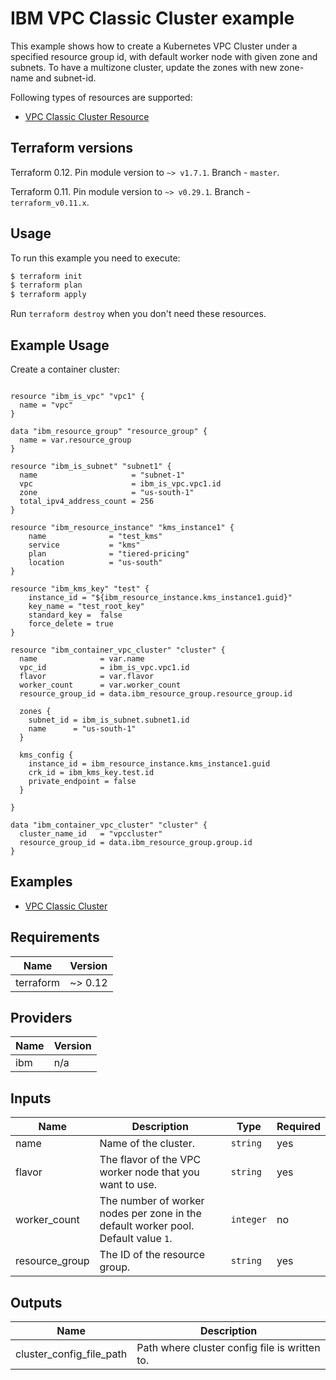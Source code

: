 # IBM VPC Classic Cluster example

This example shows how to create a Kubernetes VPC Cluster under a specified resource group id, with default worker node with given zone and subnets. To have a multizone cluster, update the zones with new zone-name and subnet-id. 

Following types of resources are supported:

* [ VPC Classic Cluster Resource](https://cloud.ibm.com/docs/terraform?topic=terraform-container-resources#vpc-cluster)


## Terraform versions

Terraform 0.12. Pin module version to `~> v1.7.1`. Branch - `master`.

Terraform 0.11. Pin module version to `~> v0.29.1`. Branch - `terraform_v0.11.x`.

## Usage

To run this example you need to execute:

```bash
$ terraform init
$ terraform plan
$ terraform apply
```

Run `terraform destroy` when you don't need these resources.

## Example Usage

Create a container cluster:

```hcl

resource "ibm_is_vpc" "vpc1" {
  name = "vpc"
}

data "ibm_resource_group" "resource_group" {
  name = var.resource_group
}

resource "ibm_is_subnet" "subnet1" {
  name                     = "subnet-1"
  vpc                      = ibm_is_vpc.vpc1.id
  zone                     = "us-south-1"
  total_ipv4_address_count = 256
}

resource "ibm_resource_instance" "kms_instance1" {
    name              = "test_kms"
    service           = "kms"
    plan              = "tiered-pricing"
    location          = "us-south"
}
  
resource "ibm_kms_key" "test" {
    instance_id = "${ibm_resource_instance.kms_instance1.guid}"
    key_name = "test_root_key"
    standard_key =  false
    force_delete = true
}

resource "ibm_container_vpc_cluster" "cluster" {
  name              = var.name
  vpc_id            = ibm_is_vpc.vpc1.id
  flavor            = var.flavor
  worker_count      = var.worker_count
  resource_group_id = data.ibm_resource_group.resource_group.id

  zones {
    subnet_id = ibm_is_subnet.subnet1.id
    name      = "us-south-1"
  }

  kms_config {
    instance_id = ibm_resource_instance.kms_instance1.guid
    crk_id = ibm_kms_key.test.id
    private_endpoint = false
  }

}
```

```hcl
data "ibm_container_vpc_cluster" "cluster" {
  cluster_name_id   = "vpccluster"
  resource_group_id = data.ibm_resource_group.group.id
}
```

## Examples

* [ VPC Classic Cluster  ](https://github.com/umarali-nagoor/terraform-provider-ibm/tree/v12_iks_openshift_example_update/examples/ibm-cluster/vpc-classic-cluster)

<!-- BEGINNING OF PRE-COMMIT-TERRAFORM DOCS HOOK -->
## Requirements

| Name | Version |
|------|---------|
| terraform | ~> 0.12 |

## Providers

| Name | Version |
|------|---------|
| ibm | n/a |

## Inputs

| Name | Description | Type | Required |
|------|-------------|------|---------|
| name | Name of the cluster. | `string` | yes |
| flavor | The flavor of the VPC worker node that you want to use. | `string` | yes |
| worker\_count | The number of worker nodes per zone in the default worker pool. Default value `1`.| `integer` | no |
| resource_group | The ID of the resource group. | `string` | yes |

## Outputs

| Name | Description |
|------|-------------|
| cluster_config_file_path | Path where cluster config file is written to. |
